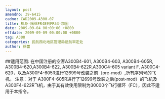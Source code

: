 ```yaml
---
layout: post
amendno: 39-6415
cadno: CAD2009-A300-07
title: 机身-隔框FR48到FR53-加固
date: 2009-09-04 00:00:00 +0800
effdate: 2009-09-09 00:00:00 +0800
tag: A300
categories: 民航西北地区管理局适航审定处
author: 徐蕾
---
```


##适用范围:
在中国注册的空客A300B4-601, A300B4-603, A300B4-605R, A300B4-620,A300B4-622, A300B4-622R,A300C4-605 variant F, A300C4-620，以及A300F4-605R进行12699号改装之前（pre-mod）,所有序列号的飞机。
注意：对于 A300F4-605R进行了12699号改装之后(post-mod）的飞机及 A300F4-622R飞机，由于其有效使用限制为30000个飞行循环（FC），因此不适用于本指令。

